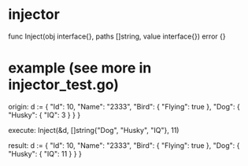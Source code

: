# injector
func Inject(obj interface{}, paths []string, value interface{}) error {}

# example (see more in injector_test.go)
origin:
d := {
"Id": 10,
"Name": "2333",
"Bird": {
 "Flying": true
},
"Dog": {
 "Husky": {
  "IQ": 3
 }
}
}

execute: Inject(&d, []string{"Dog", "Husky", "IQ"}, 11)

result:
d := {
"Id": 10,
"Name": "2333",
"Bird": {
 "Flying": true
},
"Dog": {
 "Husky": {
  "IQ": 11
 }
}
}
